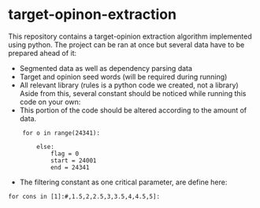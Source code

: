 # target-opinon-extraction
This repository contains a target-opinion extraction algorithm implemented using python. The project can be ran at once but several data have to be prepared ahead of it:
* Segmented data as well as dependency parsing data
* Target and opinion seed words (will be required during running)
* All relevant library (rules is a python code we created, not a library)
Aside from this, several constant should be noticed while running this code on your own:
* This portion of the code should be altered according to the amount of data.
```
    for o in range(24341):
```
```
        else:
            flag = 0
            start = 24001
            end = 24341
```
* The filtering constant as one critical parameter, are define here:
```
for cons in [1]:#,1.5,2,2.5,3,3.5,4,4.5,5]:
```
